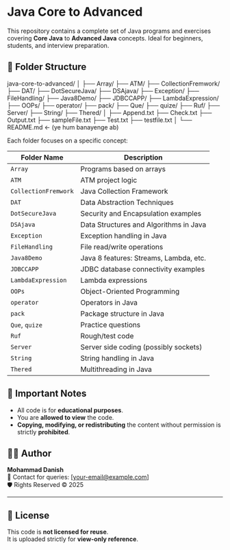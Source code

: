 # Java Core to Advanced

This repository contains a complete set of Java programs and exercises covering **Core Java** to **Advanced Java** concepts. Ideal for beginners, students, and interview preparation.

## 📁 Folder Structure


java-core-to-advanced/
│
├── Array/
├── ATM/
├── CollectionFremwork/
├── DAT/
├── DotSecureJava/
├── DSAjava/
├── Exception/
├── FileHandling/
├── Java8Demo/
├── JDBCCAPP/
├── LambdaExpression/
├── OOPs/
├── operator/
├── pack/
├── Que/
├── quize/
├── Ruf/
├── Server/
├── String/
├── Thered/
│
├── Append.txt
├── Check.txt
├── Output.txt
├── sampleFile.txt
├── Test.txt
├── testfile.txt
│
└── README.md ← (ye hum banayenge ab)


Each folder focuses on a specific concept:

| Folder Name         | Description                                 |
|---------------------|---------------------------------------------|
| `Array`             | Programs based on arrays                    |
| `ATM`               | ATM project logic                           |
| `CollectionFremwork`| Java Collection Framework                   |
| `DAT`               | Data Abstraction Techniques                 |
| `DotSecureJava`     | Security and Encapsulation examples         |
| `DSAjava`           | Data Structures and Algorithms in Java      |
| `Exception`         | Exception handling in Java                  |
| `FileHandling`      | File read/write operations                  |
| `Java8Demo`         | Java 8 features: Streams, Lambda, etc.      |
| `JDBCCAPP`          | JDBC database connectivity examples         |
| `LambdaExpression`  | Lambda expressions                          |
| `OOPs`              | Object-Oriented Programming                 |
| `operator`          | Operators in Java                           |
| `pack`              | Package structure in Java                   |
| `Que`, `quize`      | Practice questions                          |
| `Ruf`               | Rough/test code                             |
| `Server`            | Server side coding (possibly sockets)       |
| `String`            | String handling in Java                     |
| `Thered`            | Multithreading in Java                      |

## 📌 Important Notes

- All code is for **educational purposes**.
- You are **allowed to view** the code.
- **Copying, modifying, or redistributing** the content without permission is strictly **prohibited**.

## 👨‍💻 Author

**Mohammad Danish**  
📧 Contact for queries: [your-email@example.com]  
🛡️ Rights Reserved © 2025

---

## 🚫 License

This code is **not licensed for reuse**.  
It is uploaded strictly for **view-only reference**.
